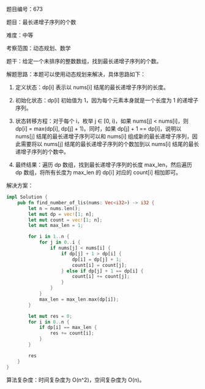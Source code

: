 题目编号：673

题目：最长递增子序列的个数

难度：中等

考察范围：动态规划、数学

题干：给定一个未排序的整数数组，找到最长递增子序列的个数。

解题思路：本题可以使用动态规划来解决，具体思路如下：

1. 定义状态：dp[i] 表示以 nums[i] 结尾的最长递增子序列的长度。

2. 初始化状态：dp[i] 初始值为 1，因为每个元素本身就是一个长度为 1 的递增子序列。

3. 状态转移方程：对于每个 i，枚举 j ∈ [0, i)，如果 nums[j] < nums[i]，则 dp[i] = max(dp[i], dp[j] + 1)。同时，如果 dp[j] + 1 == dp[i]，说明以 nums[j] 结尾的最长递增子序列可以和 nums[i] 组成新的最长递增子序列，因此需要将以 nums[j] 结尾的最长递增子序列的个数加到以 nums[i] 结尾的最长递增子序列的个数中。

4. 最终结果：遍历 dp 数组，找到最长递增子序列的长度 max_len，然后遍历 dp 数组，将所有长度为 max_len 的 dp[i] 对应的 count[i] 相加即可。

解决方案：

```rust
impl Solution {
    pub fn find_number_of_lis(nums: Vec<i32>) -> i32 {
        let n = nums.len();
        let mut dp = vec![1; n];
        let mut count = vec![1; n];
        let mut max_len = 1;

        for i in 1..n {
            for j in 0..i {
                if nums[j] < nums[i] {
                    if dp[j] + 1 > dp[i] {
                        dp[i] = dp[j] + 1;
                        count[i] = count[j];
                    } else if dp[j] + 1 == dp[i] {
                        count[i] += count[j];
                    }
                }
            }
            max_len = max_len.max(dp[i]);
        }

        let mut res = 0;
        for i in 0..n {
            if dp[i] == max_len {
                res += count[i];
            }
        }

        res
    }
}
```

算法复杂度：时间复杂度为 O(n^2)，空间复杂度为 O(n)。